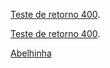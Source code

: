 [Teste de retorno 400](https://www.google.com.br/jhsjdjsdjbn).

[Teste de retorno 400](https://www.google.com.br/jhsjdjsdjbn).

[Abelhinha](http://abelhinha.com.br/)